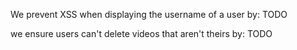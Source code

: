 We prevent XSS when displaying the username of a user by: TODO

we ensure users can't delete videos that aren't theirs by: TODO